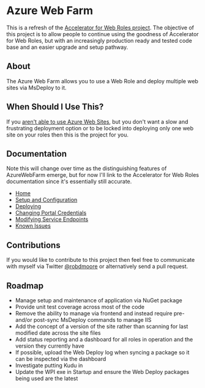 # Azure Web Farm #

This is a refresh of the [Accelerator for Web Roles project](https://github.com/microsoft-dpe/wa-accelerator-webroles). The objective of this project is to allow people to continue using the goodness of Accelerator for Web Roles, but with an increasingly production ready and tested code base and an easier upgrade and setup pathway.

## About
The Azure Web Farm allows you to use a Web Role and deploy multiple web sites via MsDeploy to it.

## When Should I Use This? ##
If you [aren't able to use Azure Web Sites](http://robdmoore.id.au/blog/2012/06/09/windows-azure-web-sites-vs-web-roles/), but you don't want a slow and frustrating deployment option or to be locked into deploying only one web site on your roles then this is the project for you.

## Documentation ##
Note this will change over time as the distinguishing features of AzureWebFarm emerge, but for now I'll link to the Accelerator for Web Roles documentation since it's essentially still accurate.
* [Home](https://github.com/microsoft-dpe/wa-accelerator-webroles/wiki)
* [Setup and Configuration](https://github.com/microsoft-dpe/wa-accelerator-webroles/wiki/Setup-and-Configuration)
* [Deploying](https://github.com/microsoft-dpe/wa-accelerator-webroles/wiki/Deploying)
* [Changing Portal Credentials](https://github.com/microsoft-dpe/wa-accelerator-webroles/wiki/portal-credentials)
* [Modifying Service Endpoints](https://github.com/microsoft-dpe/wa-accelerator-webroles/wiki/service-endpoints)
* [Known Issues](https://github.com/microsoft-dpe/wa-accelerator-webroles/wiki/known-issues)

## Contributions ##
If you would like to contribute to this project then feel free to communicate with myself via Twitter [@robdmoore](http://twitter.com/robdmoore) or alternatively send a pull request.

## Roadmap ##
* Manage setup and maintenance of application via NuGet package
* Provide unit test coverage across most of the code
* Remove the ability to manage via frontend and instead require pre- and/or post-sync MsDeploy commands to manage IIS
* Add the concept of a version of the site rather than scanning for last modified date across the site files
* Add status reporting and a dashboard for all roles in operation and the version they currently have
* If possible, upload the Web Deploy log when syncing a package so it can be inspected via the dashboard
* Investigate putting Kudu in
* Update the WPI exe in Startup and ensure the Web Deploy packages being used are the latest
